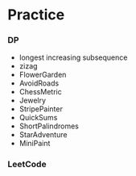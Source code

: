 Practice
========

### DP
* longest increasing subsequence
* zizag
* FlowerGarden
* AvoidRoads
* ChessMetric
* Jewelry
* StripePainter
* QuickSums
* ShortPalindromes
* StarAdventure
* MiniPaint

### LeetCode
